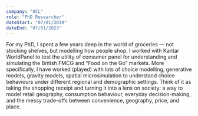 ```yaml
---
company: "UCL"
role: "PhD Researcher"
dateStart: "07/01/2019"
dateEnd: "07/01/2023"
---
```


For my PhD, I spent a few years deep in the world of groceries — not stocking shelves, but modelling how people shop. I worked with Kantar WorldPanel to test the utility of consumer panel for understanding and simulating the British FMCG and “Food on the Go” markets. More specifically, I have worked (played) with lots of choice modelling, generative models, gravity models, spatial microsimulation to understand choice behaviours under different regional and demographic settings. Think of it as taking the shopping receipt and turning it into a lens on society: a way to model retail geography, consumption behaviour, everyday decision-making, and the messy trade-offs between convenience, geography, price, and place. 


